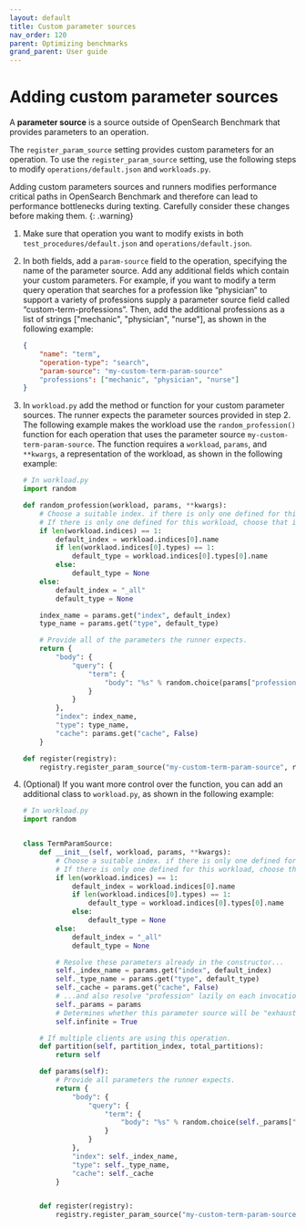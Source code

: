 ```yaml
---
layout: default
title: Custom parameter sources 
nav_order: 120
parent: Optimizing benchmarks
grand_parent: User guide
---
```


# Adding custom parameter sources 

A **parameter source** is a source outside of OpenSearch Benchmark that provides parameters to an operation. 

The `register_param_source` setting provides custom parameters for an operation. To use the `register_param_source` setting, use the following steps to modify `operations/default.json` and `workloads.py`.

Adding custom parameters sources and runners modifies performance critical paths in OpenSearch Benchmark and therefore can lead to performance bottlenecks during texting. Carefully consider these changes before making them.
{: .warning}


1. Make sure that operation you want to modify exists in both `test_procedures/default.json` and `operations/default.json`.
2. In both fields, add a `param-source` field to the operation, specifying the name of the parameter source. Add any additional fields which contain your custom parameters. For example, if you want to modify a term query operation that searches for a profession like “physician” to support a variety of professions supply a parameter source field called “custom-term-professions”. Then, add the additional professions as a list of strings ["mechanic", "physician", "nurse"], as shown in the following example:

    ```json
    {
        "name": "term",
        "operation-type": "search",
        "param-source": "my-custom-term-param-source"
        "professions": ["mechanic", "physician", "nurse"]
    }
    ```

3. In `workload.py` add the method or function for your custom parameter sources. The runner expects the parameter sources provided in step 2. The following example makes the workload use the `random_profession()` function for each operation that uses the parameter source `my-custom-term-param-source`. The function requires a `workload`, `params`, and `**kwargs`, a representation of the workload, as shown in the following example:


    ```py
    # In workload.py
    import random

    def random_profession(workload, params, **kwargs):
        # Choose a suitable index. if there is only one defined for this workload.
        # If there is only one defined for this workload, choose that index, but let the user always override index and type.
        if len(workload.indices) == 1:
            default_index = workload.indices[0].name
            if len(worklaod.indices[0].types) == 1:
                default_type = workload.indices[0].types[0].name
            else:
                default_type = None
        else:
            default_index = "_all"
            default_type = None

        index_name = params.get("index", default_index)
        type_name = params.get("type", default_type)

        # Provide all of the parameters the runner expects.
        return {
            "body": {
                "query": {
                    "term": {
                        "body": "%s" % random.choice(params["professions"])
                    }
                }
            },
            "index": index_name,
            "type": type_name,
            "cache": params.get("cache", False)
        }

    def register(registry):
        registry.register_param_source("my-custom-term-param-source", random_profession)
    ```   

4. (Optional) If you want more control over the function, you can add an additional class to `workload.py`, as shown in the following example:

    ```py
    # In workload.py
    import random


    class TermParamSource:
        def __init__(self, workload, params, **kwargs):
            # Choose a suitable index. if there is only one defined for this workload.
            # If there is only one defined for this workload, choose that index, but let the user always override index and type.
            if len(workload.indices) == 1:
                default_index = workload.indices[0].name
                if len(workload.indices[0].types) == 1:
                    default_type = workload.indices[0].types[0].name
                else:
                    default_type = None
            else:
                default_index = "_all"
                default_type = None

            # Resolve these parameters already in the constructor...
            self._index_name = params.get("index", default_index)
            self._type_name = params.get("type", default_type)
            self._cache = params.get("cache", False)
            # ...and also resolve "profession" lazily on each invocation later.
            self._params = params
            # Determines whether this parameter source will be "exhausted" at some point or if Benchmark can infinitely draw values.
            self.infinite = True

        # If multiple clients are using this operation.
        def partition(self, partition_index, total_partitions):
            return self

        def params(self):
            # Provide all parameters the runner expects.
            return {
                "body": {
                    "query": {
                        "term": {
                            "body": "%s" % random.choice(self._params["professions"])
                        }
                    }
                },
                "index": self._index_name,
                "type": self._type_name,
                "cache": self._cache
            }


        def register(registry):
            registry.register_param_source("my-custom-term-param-source", TermParamSource)
    ```

